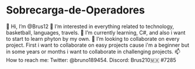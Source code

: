 # Sobrecarga-de-Operadores
👋 Hi, I’m @Brus12
👀 I’m interested in everything related to technology, basketball, languages, travels.
🌱 I’m currently learning, C#, and also i want to start to learn phyton by my own.
💞️ I’m looking to collaborate on every project. First i want to collaborate on easy projects cause i'm a beginner but in some years or months i want to collaborate in challenging projects.
📫 How to reach me: Twitter: @bruno189454. Discord: Brus210🇲🇽 #7285
